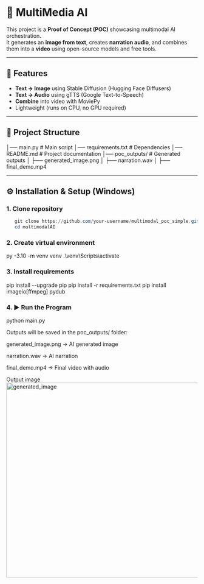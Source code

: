 # 🎥 MultiMedia AI

This project is a **Proof of Concept (POC)** showcasing multimodal AI orchestration.  
It generates an **image from text**, creates **narration audio**, and combines them into a **video** using open-source models and free tools.

---

## 🚀 Features
- **Text → Image** using Stable Diffusion (Hugging Face Diffusers)
- **Text → Audio** using gTTS (Google Text-to-Speech)
- **Combine** into video with MoviePy
- Lightweight (runs on CPU, no GPU required)

---

## 📂 Project Structure
│── main.py # Main script
│── requirements.txt # Dependencies
│── README.md # Project documentation
│── poc_outputs/ # Generated outputs
│ ├── generated_image.png
│ ├── narration.wav
│ ├── final_demo.mp4


---

## ⚙️ Installation & Setup (Windows)

### 1. Clone repository
```powershell
   git clone https://github.com/your-username/multimodal_poc_simple.git
   cd multimodalAI
```
### 2. Create virtual environment
py -3.10 -m venv venv
.\venv\Scripts\activate

### 3. Install requirements
pip install --upgrade pip
pip install -r requirements.txt
pip install imageio[ffmpeg] pydub

### 4. ▶️ Run the Program
python main.py

Outputs will be saved in the poc_outputs/ folder:

generated_image.png → AI generated image

narration.wav → AI narration

final_demo.mp4 → Final video with audio

Output image
<img width="512" height="512" alt="generated_image" src="https://github.com/user-attachments/assets/9a8e196c-ad47-4757-a9ef-592f665468ef" />


